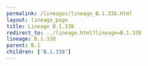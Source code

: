 ```yaml
---
permalink: /lineages/lineage_B.1.338.html
layout: lineage_page
title: Lineage B.1.338
redirect_to: ../lineage.html?lineage=B.1.338
lineage: B.1.338
parent: B.1
children: ['B.1.338']
---
```

